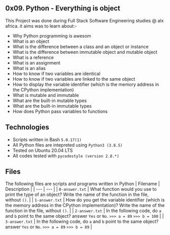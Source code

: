 0x09. Python - Everything is object
 -----------------
This Project was done during Full Stack Software Engineering studies @ alx africa. it aims was to learn about:-
- Why Python programming is awesom
- What is an object
- What is the difference between a class and an object or instance
- What is the difference between immutable object and mutable object
- What is a reference
- What is an assignment
- What is an alias
- How to know if two variables are identical
- How to know if two variables are linked to the same object
- How to display the variable identifier (which is the memory address in the CPython implementation)
- What is mutable and immutable
- What are the built-in mutable types
- What are the built-in immutable types
- How does Python pass variables to functions

Technologies
 ------------------------
- Scripts written in Bash `5.0.17(1)`
- All Python files are intepreted using `Python3 (3.8.5)`
- Tested on Ubuntu 20.04 LTS
- All codes tested with `pycodestyle (version 2.8.*)`

Files
 ---------------------------
 The following files are scripts and programs written in Python
| Filename | Description |
| --- | --- |
| `0-answer.txt` | What function would you use to print the type of an object? Write the name of the function in the file, without `()`. |
| `1-answer.txt` |  How do you get the variable identifier (which is the memory address in the CPython implementation)? Write the name of the function in the file, without `()`. |
| `2-answer.txt` | In the following code, do `a` and `b` point to the same object? answer `Yes` or `No`. `>>> a = 89`
`>>> b = 100` |
| `3-answer.txt` |  In the following code, do `a` and `b` point to the same object? answer `Yes` or `No`. `>>> a = 89`                       `>>> b = 89` | 
